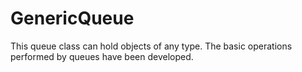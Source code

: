 # GenericQueue
This queue class can hold objects of any type.
The basic operations performed by queues have been developed.
